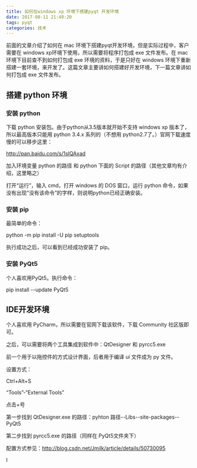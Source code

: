 ```yaml
---
title: 如何在windows xp 环境下搭建pyqt 开发环境
date: 2017-08-11 21:49:20
tags: pyqt
categories: 技术
---
```

前面的文章介绍了如何在 mac 环境下搭建pyqt开发环境，但是实际过程中，客户需要在 windows xp环境下使用，所以需要将程序打包成 exe 文件发布。在 mac 环境下目前查不到如何打包成 exe 环境的资料，于是只好在 windows 环境下重新搭建一套环境，来开发了。这篇文章主要讲如何搭建好开发环境，下一篇文章讲如何打包成 exe 文件发布。

<!--more-->

## 搭建 python 环境

### 安装 python

下载 python 安装包。由于python从3.5版本就开始不支持 windows xp 版本了，所以最高版本只能用 python 3.4.x 系列的（不想用 python2.7了。）官网下载速度慢的可以移步这里：

http://pan.baidu.com/s/1slQAxad

加入环境变量 python 的路径 和 python 下面的 Script 的路径（其他文章均有介绍，这里略之）

打开“运行”，输入 cmd，打开 windows 的 DOS 窗口，运行 python 命令，如果没有出现“没有该命令”的字样，则说明python已经正确安装。

### 安装 pip

最简单的命令：

python -m pip install -U pip setuptools

执行成功之后，可以看到已经成功安装了 pip。

### 安装 PyQt5

个人喜欢用PyQt5。执行命令：

pip install --update PyQt5

## IDE开发环境

个人喜欢用 PyCharm，所以需要在官网下载该软件，下载 Community 社区版即可。

之后，可以需要将两个工具集成到软件中：QtDesigner 和 pyrcc5.exe

前一个用于以拖控件的方式设计界面，后者用于编译 ui 文件成为 py 文件。

设置方式：

Ctrl+Alt+S

“Tools”-“External Tools”

点击+号

第一步找到 QtDesigner.exe 的路径：pyhton 路径--Libs--site-packages--PyQt5

第二步找到 pyrcc5.exe 的路径（同样在 PyQt5文件夹下）

配置方式参见：http://blog.csdn.net/Jmilk/article/details/50730095

I
